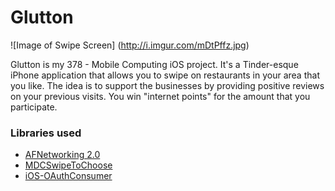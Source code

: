 # Glutton

![Image of Swipe Screen]
(http://i.imgur.com/mDtPffz.jpg)

Glutton is my 378 - Mobile Computing iOS project. It's a Tinder-esque iPhone application that allows you to swipe on restaurants in your area that you like. The idea is to support the businesses by providing positive reviews on your previous visits. You win "internet points" for the amount that you participate.

### Libraries used
* [AFNetworking 2.0](https://github.com/AFNetworking/AFNetworking)
* [MDCSwipeToChoose](https://github.com/modocache/MDCSwipeToChoose)
* [iOS-OAuthConsumer](https://github.com/couchbaselabs/ios-oauthconsumer)


